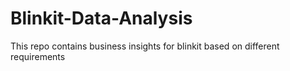 # Blinkit-Data-Analysis
This repo contains business insights for blinkit based on different requirements
